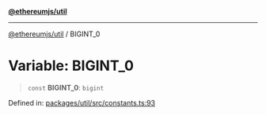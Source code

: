 [**@ethereumjs/util**](../README.md)

***

[@ethereumjs/util](../README.md) / BIGINT\_0

# Variable: BIGINT\_0

> `const` **BIGINT\_0**: `bigint`

Defined in: [packages/util/src/constants.ts:93](https://github.com/ethereumjs/ethereumjs-monorepo/blob/master/packages/util/src/constants.ts#L93)
